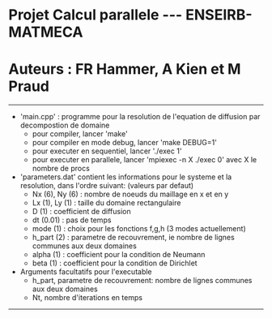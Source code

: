 # Projet Calcul parallele --- ENSEIRB-MATMECA
# Auteurs : FR Hammer, A Kien et M Praud

------------------------------
* 'main.cpp' : programme pour la resolution de l'equation de diffusion par decompostion de domaine
	* pour compiler, lancer 'make'
	* pour compiler en mode debug, lancer 'make DEBUG=1'
	* pour executer en sequentiel, lancer './exec 1'
	* pour executer en parallele, lancer 'mpiexec -n X ./exec 0' avec X le nombre de procs
* 'parameters.dat' contient les informations pour le systeme et la resolution, dans l'ordre suivant:
(valeurs par defaut)
	* Nx (6), Ny (6) : nombre de noeuds du maillage en x et en y
	* Lx (1), Ly (1) : taille du domaine rectangulaire
	* D (1) : coefficient de diffusion
	* dt (0.01) : pas de temps
	* mode (1) : choix pour les fonctions f,g,h (3 modes actuellement)
	* h_part (2) : parametre de recouvrement, ie nombre de lignes communes aux deux domaines
	* alpha (1) : coefficient pour la condition de Neumann
	* beta (1) : coefficient pour la condition de Dirichlet 
* Arguments facultatifs pour l'executable
	* h_part, parametre de recouvrement: nombre de lignes communes aux deux domaines
	* Nt, nombre d'iterations en temps
------------------------------

